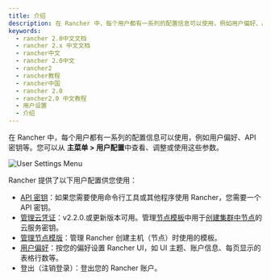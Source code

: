 ```yaml
---
title: 介绍
description: 在 Rancher 中，每个用户都有一系列的配置信息可以使用，例如用户偏好、API 密钥等。您可以从 **主菜单 > 用户配置**中查看、调整或使用这些参数。
keywords:
  - rancher 2.0中文文档
  - rancher 2.x 中文文档
  - rancher中文
  - rancher 2.0中文
  - rancher2
  - rancher教程
  - rancher中国
  - rancher 2.0
  - rancher2.0 中文教程
  - 用户设置
  - 介绍
---
```


在 Rancher 中，每个用户都有一系列的配置信息可以使用，例如用户偏好、API 密钥等。您可以从 **主菜单 > 用户配置**中查看、调整或使用这些参数。

![User Settings Menu](/img/rancher/user-settings.png)

Rancher 提供了以下用户配置供您使用：

- [API 密钥](/docs/rancher2/user-settings/api-keys/_index)：如果您需要使用命令行工具或其他程序使用 Rancher，您需要一个 API 密钥。
- [管理云凭证](/docs/rancher2/user-settings/cloud-credentials/_index)：v2.2.0.或更新版本可用。管理[节点模板](/docs/rancher2/cluster-provisioning/rke-clusters/node-pools/_index#node-templates)中用于[创建集群中节点](/docs/rancher2/cluster-provisioning/rke-clusters/_index)的云服务密钥。
- [管理节点模版](/docs/rancher2/user-settings/node-templates/_index)：管理 Rancher 创建主机（节点）时使用的模板。
- [用户偏好](/docs/rancher2/user-settings/preferences/_index)：按您的偏好设置 Rancher UI，如 UI 主题、账户信息、每页显示的表格行数等。
- 登出（注销登录）：登出您的 Rancher 账户。
